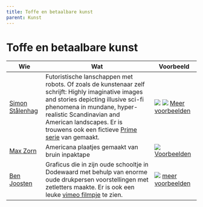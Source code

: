 ```yaml
---
title: Toffe en betaalbare kunst
parent: Kunst
---
```


# Toffe en betaalbare kunst

|Wie|Wat|Voorbeeld|
|---|--------|-----------|
|[Simon Stålenhag](http://simonstalenhag.se/)|Futoristische lanschappen met robots. Of zoals de kunstenaar zelf schrijft: Highly imaginative images and stories depicting illusive sci-fi phenomena in mundane, hyper-realistic Scandinavian and American landscapes.  Er is trouwens ook een fictieve [Prime serie](https://www.amazon.com/Tales-Loop-Season-1/dp/B08BYYS1MD) van gemaakt.|[![](https://www.simonstalenhag.se/bilder/ark_schiffer.jpg)](https://www.simonstalenhag.se/bilder/ark_schiffer.jpg)  [![](https://www.simonstalenhag.se/tftlbig/12.jpg)](https://www.simonstalenhag.se/tftlbig/12.jpg)  [Meer voorbeelden](http://simonstalenhag.se/tftl.html)|
|[Max Zorn](https://www.maxzorn.com/)|Americana plaatjes gemaakt van bruin inpaktape|[![](https://www.maxzorn.com/wp-content/uploads/Tape-art-by-Max-Zorn-The-Calm-before-the-Storm.jpg)](https://www.maxzorn.com/wp-content/uploads/Tape-art-by-Max-Zorn-The-Calm-before-the-Storm.jpg)  [Voorbeelden](https://www.maxzorn.com/gallery/)|
|[Ben Joosten](https://nl.wikipedia.org/wiki/Ben_Joosten)|Graficus die in zijn oude schooltje in Dodewaard met behulp van enorme oude drukpersen voorstellingen met zetletters maakte. Er is ook een leuke [vimeo filmpje](https://vimeo.com/37385338) te zien.|[![](https://www.weideblik.com/wp-content/uploads/2016/04/Ben-Joosten-Staatsbelang-parade.png)](https://www.weideblik.com/wp-content/uploads/2016/04/Ben-Joosten-Staatsbelang-parade.png)  [meer voorbeelden](https://www.rijksmuseum.nl/nl/zoeken?q=ben%20joosten&p=1&ps=12&st=Objects)|


